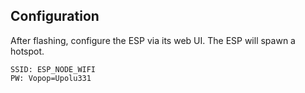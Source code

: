 
## Configuration
After flashing, configure the ESP via its web UI. The ESP will spawn a hotspot. 
```
SSID: ESP_NODE_WIFI
PW: Vopop=Upolu331
```
